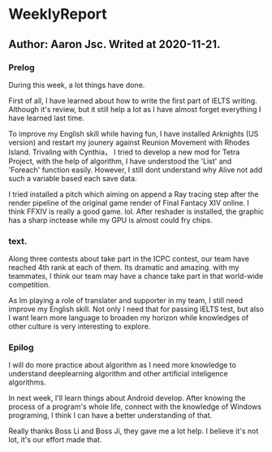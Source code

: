 # WeeklyReport
Author: Aaron Jsc. Writed at 2020-11-21.
--- 
### Prelog
During this week, a lot things have done.   

First of all, I have learned about how to write the first part of IELTS writing. 
Although it's review, but it still help a lot as I have almost forget everything I have learned last time.

To improve my English skill while having fun, I have installed Arknights (US version) and restart my jounery against Reunion Movement
with Rhodes Island. Trivaling with Cynthia， I tried to develop a new mod for Tetra Project, with the help of algorithm, I have understood
the 'List' and 'Foreach' function easily. However, I still dont understand why Alive not add such a variable based each save data.

I tried installed a pitch which aiming on append a Ray tracing step after the render pipeline of the original game render of Final Fantacy XIV online.
I think FFXIV is really a good game. lol. After reshader is installed, the graphic has a sharp inctease while my GPU is almost could fry chips.

### text.

Along three contests about take part in the ICPC contest, our team have reached 4th rank at each of them. Its dramatic and amazing. with my teammates,
I think our team may have a chance take part in that world-wide competition.

As Im playing a role of translater and supporter in my team, I still need improve my English skill. Not only I need that for passing IELTS test,
but also I want learn more language to broaden my horizon while knowledges of other culture is very interesting to explore.

### Epilog
I will do more practice about algorithm as I need more knowledge to understand deeplearning algorithm and other artificial inteligence algorithms.

In next week, I'll learn things about Android develop. After knowing the process of a program's whole life, connect with the knowledge of
Windows programing, I think I can have a better understanding of that.

Really thanks Boss Li and Boss Ji, they gave me a lot help. I believe it's not lot, it's our effort made that. 
